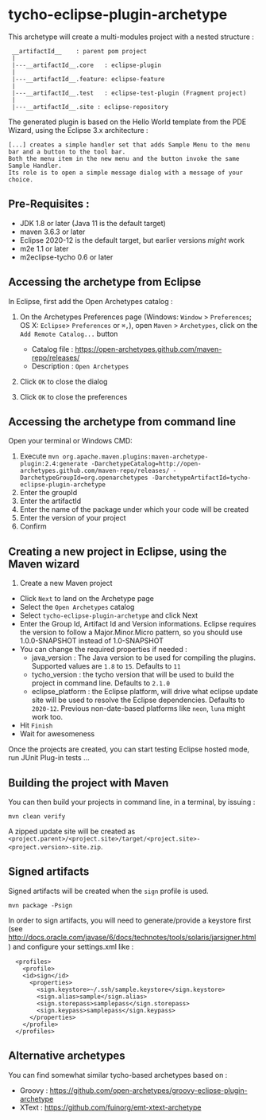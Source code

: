 tycho-eclipse-plugin-archetype
==============================

This archetype will create a multi-modules project with a nested structure :

     __artifactId__    : parent pom project
     |
     |---__artifactId__.core   : eclipse-plugin
     |
     |---__artifactId__.feature: eclipse-feature
     |
     |---__artifactId__.test   : eclipse-test-plugin (Fragment project)
     |
     |---__artifactId__.site : eclipse-repository

The generated plugin is based on the Hello World template from the PDE Wizard, using the Eclipse 3.x architecture :

    [...] creates a simple handler set that adds Sample Menu to the menu bar and a button to the tool bar.
    Both the menu item in the new menu and the button invoke the same Sample Handler.
    Its role is to open a simple message dialog with a message of your choice.

Pre-Requisites :
-------------------

* JDK 1.8 or later (Java 11 is the default target)
* maven 3.6.3 or later
* Eclipse 2020-12 is the default target, but earlier versions *might* work
* m2e 1.1 or later
* m2eclipse-tycho 0.6 or later

Accessing the archetype from Eclipse
-------------------
In Eclipse, first add the Open Archetypes catalog :

1. On the Archetypes Preferences page (Windows: `Window` > `Preferences`; OS X: `Eclipse`> `Preferences` or `⌘,`), open `Maven` > `Archetypes`, click on the `Add Remote Catalog...` button

    - Catalog file : https://open-archetypes.github.com/maven-repo/releases/
    - Description : `Open Archetypes`

2. Click `OK` to close the dialog
3. Click `OK` to close the preferences
 
Accessing the archetype from command line
-------------------
Open your terminal or Windows CMD:

1. Execute `mvn org.apache.maven.plugins:maven-archetype-plugin:2.4:generate -DarchetypeCatalog=http://open-archetypes.github.com/maven-repo/releases/ -DarchetypeGroupId=org.openarchetypes -DarchetypeArtifactId=tycho-eclipse-plugin-archetype`
2. Enter the groupId
3. Enter the artifactId
4. Enter the name of the package under which your code will be created
5. Enter the version of your project
6. Confirm

Creating a new project in Eclipse, using the Maven wizard
-------------------

1. Create a new Maven project
* Click `Next` to land on the Archetype page
* Select the `Open Archetypes` catalog
* Select `tycho-eclipse-plugin-archetype` and click Next
* Enter the Group Id, Artifact Id and Version informations. Eclipse requires the version to follow a Major.Minor.Micro pattern, so you should use 1.0.0-SNAPSHOT instead of 1.0-SNAPSHOT
* You can change the required properties if needed :
    - java_version : The Java version to be used for compiling the plugins. Supported values are `1.8` to `15`. Defaults to `11`
    - tycho_version : the tycho version that will be used to build the project in command line. Defaults to `2.1.0`
    - eclipse_platform : the Eclipse platform, will drive what eclipse update site will be used to resolve the Eclipse dependencies. Defaults to `2020-12`. Previous non-date-based platforms like `neon`, `luna` might work too.
* Hit `Finish`
* Wait for awesomeness

Once the projects are created, you can start testing Eclipse hosted mode, run JUnit Plug-in tests ...

Building the project with Maven
-------------------
You can then build your projects in command line, in a terminal, by issuing :

    mvn clean verify

A zipped update site will be created as `<project.parent>/<project.site>/target/<project.site>-<project.version>-site.zip`.

Signed artifacts
-------------------
Signed artifacts will be created when the `sign` profile is used.

    mvn package -Psign

In order to sign artifacts, you will need to generate/provide a keystore first (see http://docs.oracle.com/javase/6/docs/technotes/tools/solaris/jarsigner.html) and configure your settings.xml like :　　

```
  <profiles>
    <profile>
    <id>sign</id>
      <properties>
        <sign.keystore>~/.ssh/sample.keystore</sign.keystore>
        <sign.alias>sample</sign.alias>
        <sign.storepass>samplepass</sign.storepass>
        <sign.keypass>samplepass</sign.keypass>
      </properties>
    </profile>
  </profiles>
```

Alternative archetypes
----------------------
You can find somewhat similar tycho-based archetypes based on :

* Groovy : https://github.com/open-archetypes/groovy-eclipse-plugin-archetype
* XText : https://github.com/fuinorg/emt-xtext-archetype
